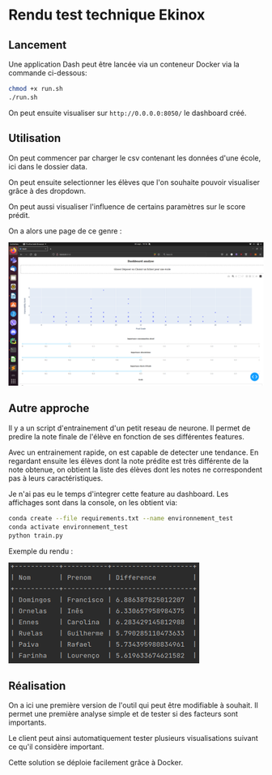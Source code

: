 # Rendu test technique Ekinox

## Lancement

Une application Dash peut être lancée via un conteneur Docker via la commande ci-dessous:

```bash
chmod +x run.sh
./run.sh
```

On peut ensuite visualiser sur `http://0.0.0.0:8050/` le dashboard créé.

## Utilisation

On peut commencer par charger le csv contenant les données d'une école, ici dans le dossier data.

On peut ensuite selectionner les élèves que l'on souhaite pouvoir visualiser grâce à des dropdown.

On peut aussi visualiser l'influence de certains paramètres sur le score prédit.

On a alors une page de ce genre : 

![](exemple_viualisation.png)

## Autre approche

Il y a un script d'entrainement d'un petit reseau de neurone. Il permet de predire la note finale de l'élève en fonction de ses différentes features. 

Avec un entrainement rapide, on est capable de detecter une tendance. En regardant ensuite les élèves dont la note prédite est très différente de la note obtenue, on obtient la liste des élèves dont les notes ne correspondent pas à leurs caractéristiques. 

Je n'ai pas eu le temps d'integrer cette feature au dashboard. Les affichages sont dans la console, on les obtient via:

```bash
conda create --file requirements.txt --name environnement_test
conda activate environnement_test
python train.py
```

Exemple du rendu : 


![](exemple_rendu.png)


## Réalisation

On a ici une première version de l'outil qui peut être modifiable à souhait. Il permet une première analyse simple et de tester si des facteurs sont importants.

Le client peut ainsi automatiquement tester plusieurs visualisations suivant ce qu'il considère important.

Cette solution se déploie facilement grâce à Docker.

